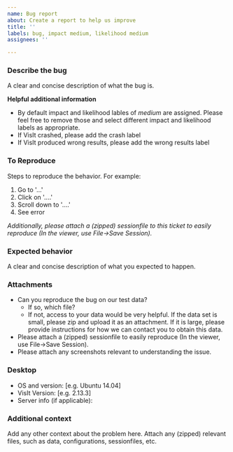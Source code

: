 ```yaml
---
name: Bug report
about: Create a report to help us improve
title: ''
labels: bug, impact medium, likelihood medium
assignees: ''

---
```


### Describe the bug
A clear and concise description of what the bug is.

**Helpful additional information**
* By default impact and likelihood lables of *medium* are assigned. Please feel free to remove those and select different impact and likelihood labels as appropriate.
* If VisIt crashed, please add the crash label
* If VisIt produced wrong results, please add the wrong results label

### To Reproduce
Steps to reproduce the behavior. For example:
1. Go to '...'
2. Click on '....'
3. Scroll down to '....'
4. See error

*Additionally, please attach a (zipped) sessionfile to this ticket to easily reproduce (In the viewer, use File->Save Session).*

### Expected behavior
A clear and concise description of what you expected to happen.

### Attachments
* Can you reproduce the bug on our test data?
  * If so, which file?
  * If not, access to your data would be very helpful. If the data set is small, please zip and upload it as an attachment. If it is large, please provide instructions for how we can contact you to obtain this data.
* Please attach a (zipped) sessionfile to easily reproduce (In the viewer, use File->Save Session).
* Please attach any screenshots relevant to understanding the issue.

### Desktop
 - OS and version: [e.g. Ubuntu 14.04]
 - VisIt Version: [e.g. 2.13.3]
 - Server info (if applicable):

### Additional context
Add any other context about the problem here. Attach any (zipped) relevant files, such as data, configurations, sessionfiles, etc.
